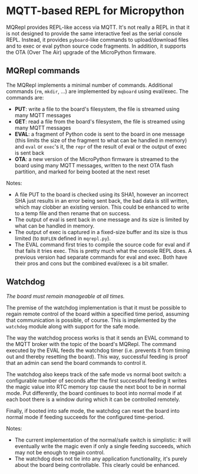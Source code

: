 MQTT-based REPL for Micropython
===============================

MQRepl provides REPL-like access via MQTT. It's not really a REPL in that it is not designed to
provide the same interactive feel as the serial console REPL. Instead, it provides `pyboard`-like
commands to upload/download files and to exec or eval python source code fragments. In addition, it
supports the OTA (Over The Air) upgrade of the MicroPython firmware.

## MQRepl commands

The MQRepl implements a minimal number of commands. Additional commands (`rm`, `mkdir`, ...)
are implemented by `mqboard` using eval/exec. The commands are:

- __PUT__: write a file to the board's filesystem, the file is streamed using many MQTT messages
- __GET__: read a file from the board's filesystem, the file is streamed using many MQTT messages
- __EVAL__: a fragment of Python code is sent to the board in one message (this limits the
  size of the fragment to what can be handled in memory) and `eval` or `exec`'s it, the `repr` of
  the result of eval or the output of exec is sent back
- __OTA__: a new version of the MicroPython firmware is streamed to the board using many MQTT
  messages, written to the next OTA flash partition, and marked for being booted at the next reset

Notes:
- A file PUT to the board is checked using its SHA1, however an incorrect SHA just results in an
  error being sent back, the bad data is still written, which may clobber an existing version.
  This could be enhanced to write to a temp file and then rename that on success.
- The output of eval is sent back in one message and its size is limited by what can be handled in
  memory.
- The output of exec is captured in a fixed-size buffer and its size is thus limited (to
  `BUFLEN` defined in `mqrepl.py`).
- The EVAL command first tries to compile the source code for eval and if that fails it tries
  exec. This is pretty much what the console REPL does. A previous version had separate commands
  for eval and exec. Both have their pros and cons but the combined eval/exec is a bit smaller.

## Watchdog

_The board must remain manageable at all times._

The premise of the watchdog implementation is that it must be possible to regain remote control of
the board within a specified time period, assuming that communication is possible, of course.
This is implemented by the `watchdog` module along with support for the safe mode.

The way the watchdog process works is that it sends an EVAL command to the MQTT broker with the
topic of the board's MQRepl. The command executed by the EVAL feeds the watchdog timer (i.e.
prevents it from timing out and thereby resetting the board). This way, successful feeding is 
proof that an admin can send the board commands to control it.

The watchdog also keeps track of the safe mode vs normal boot switch: a configurable number of
seconds after the first successful feeding it writes the magic value into RTC memory top cause
the next boot to be in normal mode.
Put differently, the board continues to boot into normal mode if at each boot there is
a window during which it can be controlled remotely.

Finally, if booted into safe mode, the watchdog can reset the board into normal mode if feeding
succeeds for the configured time-period.

Notes:
- The current implementation of the normal/safe switch is simplistic: it will eventually write
  the magic even if only a single feeding succeeds, which may not be enough to regain control.
- The watchdog does not tie into any application functionality, it's purely about the board
  being controllable. This clearly could be enhanced.

